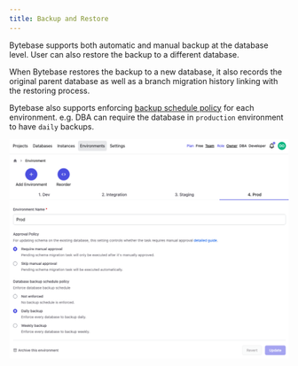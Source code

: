 ```yaml
---
title: Backup and Restore
---
```


Bytebase supports both automatic and manual backup at the database level. User can also restore the backup to a different database.

When Bytebase restores the backup to a new database, it also records the original parent database as well as a branch migration history linking with the restoring process.

Bytebase also supports enforcing [backup schedule policy](/docs/use-bytebase/environment-policy/backup-schedule-policy) for each environment. e.g. DBA can require the database in `production` environment to have `daily` backups.

![env-backup-configure](/static/docs/env-backup-configure.png)

<doc-link-block url="/docs/use-bytebase/backup-restore-database/overview" title="Backup and restore database"></doc-link-block>

